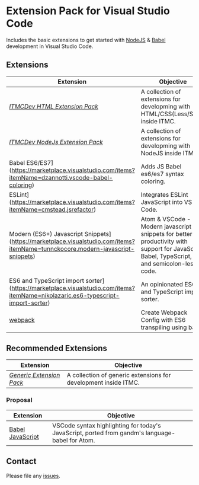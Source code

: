# Extension Pack for Visual Studio Code

Includes the basic extensions to get started with [NodeJS](http://nodejs.com/) &amp; [Babel](https://babeljs.io/) development in Visual Studio Code.

## Extensions

Extension | Objective
--------- | ---------
_[ITMCDev HTML Extension Pack](https://marketplace.visualstudio.com/items?itemName=itmcdev.html-extension-pack)_ | A collection of extensions for developming with HTML/CSS(Less/Sass) inside ITMC.
_[ITMCDev NodeJs Extension Pack](https://marketplace.visualstudio.com/items?itemName=itmcdev.node-extension-pack)_ | A collection of extensions for developming with NodeJS inside ITMC.
Babel ES6/ES7](https://marketplace.visualstudio.com/items?itemName=dzannotti.vscode-babel-coloring) | Adds JS Babel es6/es7 syntax coloring.
ESLint](https://marketplace.visualstudio.com/items?itemName=cmstead.jsrefactor) | Integrates ESLint JavaScript into VS Code.
Modern (ES6+) Javascript Snippets](https://marketplace.visualstudio.com/items?itemName=tunnckocore.modern-javascript-snippets) | Atom & VSCode - Modern javascript snippets for better productivity with support for JavaScript, Babel, TypeScript, JSX and semicolon-less code.
ES6 and TypeScript import sorter](https://marketplace.visualstudio.com/items?itemName=nikolazaric.es6-typescript-import-sorter) | An opinionated ES6 and TypeScript import sorter.
[webpack](https://marketplace.visualstudio.com/items?itemName=jeremyrajan.webpack) | Create Webpack Config with ES6 transpiling using babel

## Recommended Extensions

Extension | Objective
--------- | ---------
_[Generic Extension Pack](https://marketplace.visualstudio.com/items?itemName=itmcdev.generic-extension-pack)_ | A collection of generic extensions for development inside ITMC.


### Proposal

| Extension                                                                                                 | Objective
| --------------------------------------------------------------------------------------------------------- | ----------------------------------------------------------------------------------------------- |
| [Babel JavaScript](https://marketplace.visualstudio.com/items?itemName=mgmcdermott.vscode-language-babel) | VSCode syntax highlighting for today's JavaScript, ported from gandm's language-babel for Atom.

## Contact

Please file any [issues](https://github.com/itmcdev/vscode-extensions/issues).
